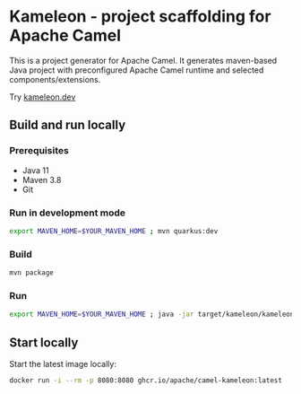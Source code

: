 # Kameleon - project scaffolding for Apache Camel

This is a project generator for Apache Camel. It generates maven-based Java project with preconfigured Apache Camel runtime and selected components/extensions.

Try [kameleon.dev](https://kameleon.dev)

## Build and run locally 
### Prerequisites
- Java 11
- Maven 3.8
- Git

### Run in development mode
```bash
export MAVEN_HOME=$YOUR_MAVEN_HOME ; mvn quarkus:dev
```

### Build 
```bash
mvn package
```

### Run 
```bash
export MAVEN_HOME=$YOUR_MAVEN_HOME ; java -jar target/kameleon/kameleon-0.3.0-runner.jar
```


## Start locally
Start the latest image locally:
```bash
docker run -i --rm -p 8080:8080 ghcr.io/apache/camel-kameleon:latest
```
